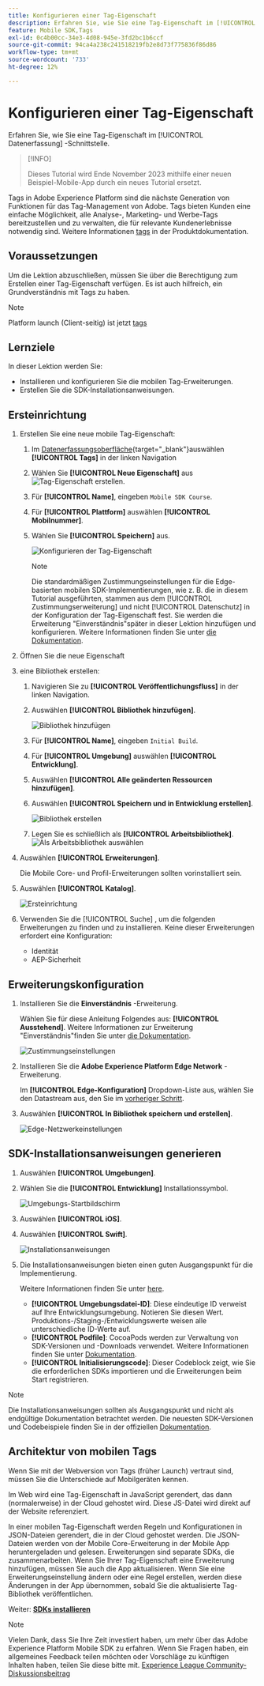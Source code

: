 ```yaml
---
title: Konfigurieren einer Tag-Eigenschaft
description: Erfahren Sie, wie Sie eine Tag-Eigenschaft im [!UICONTROL Datenerfassung] -Schnittstelle.
feature: Mobile SDK,Tags
exl-id: 0c4b00cc-34e3-4d08-945e-3fd2bc1b6ccf
source-git-commit: 94ca4a238c241518219fb2e8d73f775836f86d86
workflow-type: tm+mt
source-wordcount: '733'
ht-degree: 12%

---
```


# Konfigurieren einer Tag-Eigenschaft

Erfahren Sie, wie Sie eine Tag-Eigenschaft im [!UICONTROL Datenerfassung] -Schnittstelle.

>[!INFO]
>
> Dieses Tutorial wird Ende November 2023 mithilfe einer neuen Beispiel-Mobile-App durch ein neues Tutorial ersetzt.

Tags in Adobe Experience Platform sind die nächste Generation von Funktionen für das Tag-Management von Adobe. Tags bieten Kunden eine einfache Möglichkeit, alle Analyse-, Marketing- und Werbe-Tags bereitzustellen und zu verwalten, die für relevante Kundenerlebnisse notwendig sind. Weitere Informationen [tags](https://experienceleague.adobe.com/docs/experience-platform/tags/home.html?lang=de) in der Produktdokumentation.

## Voraussetzungen

Um die Lektion abzuschließen, müssen Sie über die Berechtigung zum Erstellen einer Tag-Eigenschaft verfügen. Es ist auch hilfreich, ein Grundverständnis mit Tags zu haben.

>[!NOTE]
>
> Platform launch (Client-seitig) ist jetzt [tags](https://experienceleague.adobe.com/docs/experience-platform/tags/home.html?lang=de)

## Lernziele

In dieser Lektion werden Sie:

* Installieren und konfigurieren Sie die mobilen Tag-Erweiterungen.
* Erstellen Sie die SDK-Installationsanweisungen.

## Ersteinrichtung

1. Erstellen Sie eine neue mobile Tag-Eigenschaft:
   1. Im [Datenerfassungsoberfläche](https://experience.adobe.com/data-collection/){target="_blank"}auswählen **[!UICONTROL Tags]** in der linken Navigation
   1. Wählen Sie **[!UICONTROL Neue Eigenschaft]** aus
      ![Tag-Eigenschaft erstellen](assets/mobile-tags-new-property.png).
   1. Für **[!UICONTROL Name]**, eingeben `Mobile SDK Course`.
   1. Für **[!UICONTROL Plattform]** auswählen **[!UICONTROL Mobilnummer]**.
   1. Wählen Sie **[!UICONTROL Speichern]** aus.

      ![Konfigurieren der Tag-Eigenschaft](assets/mobile-tags-property-config.png)

      >[!NOTE]
      >
      > Die standardmäßigen Zustimmungseinstellungen für die Edge-basierten mobilen SDK-Implementierungen, wie z. B. die in diesem Tutorial ausgeführten, stammen aus dem [!UICONTROL Zustimmungserweiterung] und nicht [!UICONTROL Datenschutz] in der Konfiguration der Tag-Eigenschaft fest. Sie werden die Erweiterung &quot;Einverständnis&quot;später in dieser Lektion hinzufügen und konfigurieren. Weitere Informationen finden Sie unter [die Dokumentation](https://developer.adobe.com/client-sdks/documentation/privacy-and-gdpr/).


1. Öffnen Sie die neue Eigenschaft
1. eine Bibliothek erstellen:

   1. Navigieren Sie zu **[!UICONTROL Veröffentlichungsfluss]** in der linken Navigation.
   1. Auswählen **[!UICONTROL Bibliothek hinzufügen]**.

      ![Bibliothek hinzufügen](assets/mobile-tags-create-library.png)

   1. Für **[!UICONTROL Name]**, eingeben `Initial Build`.
   1. Für **[!UICONTROL Umgebung]** auswählen **[!UICONTROL Entwicklung]**.
   1. Auswählen  **[!UICONTROL Alle geänderten Ressourcen hinzufügen]**.
   1. Auswählen **[!UICONTROL Speichern und in Entwicklung erstellen]**.

      ![Bibliothek erstellen](assets/mobile-tags-save-library.png)

   1. Legen Sie es schließlich als **[!UICONTROL Arbeitsbibliothek]**.
      ![Als Arbeitsbibliothek auswählen](assets/mobile-tags-working-library.png)
1. Auswählen **[!UICONTROL Erweiterungen]**.

   Die Mobile Core- und Profil-Erweiterungen sollten vorinstalliert sein.

1. Auswählen **[!UICONTROL Katalog]**.

   ![Ersteinrichtung](assets/mobile-tags-starting.png)

1. Verwenden Sie die [!UICONTROL Suche] , um die folgenden Erweiterungen zu finden und zu installieren. Keine dieser Erweiterungen erfordert eine Konfiguration:
   * Identität
   * AEP-Sicherheit

## Erweiterungskonfiguration

1. Installieren Sie die **Einverständnis** -Erweiterung.

   Wählen Sie für diese Anleitung Folgendes aus: **[!UICONTROL Ausstehend]**. Weitere Informationen zur Erweiterung &quot;Einverständnis&quot;finden Sie unter [die Dokumentation](https://developer.adobe.com/client-sdks/documentation/consent-for-edge-network/).

   ![Zustimmungseinstellungen](assets/mobile-tags-extension-consent.png)

1. Installieren Sie die **Adobe Experience Platform Edge Network** -Erweiterung.

   Im **[!UICONTROL Edge-Konfiguration]** Dropdown-Liste aus, wählen Sie den Datastream aus, den Sie im [vorheriger Schritt](create-datastream.md).

1. Auswählen **[!UICONTROL In Bibliothek speichern und erstellen]**.

   ![Edge-Netzwerkeinstellungen](assets/mobile-tags-extension-edge.png)


## SDK-Installationsanweisungen generieren

1. Auswählen **[!UICONTROL Umgebungen]**.

1. Wählen Sie die **[!UICONTROL Entwicklung]** Installationssymbol.

   ![Umgebungs-Startbildschirm](assets/mobile-tags-environments.png)

1. Auswählen **[!UICONTROL iOS]**.

1. Auswählen **[!UICONTROL Swift]**.

   ![Installationsanweisungen](assets/mobile-tags-install-instructions.png)

1. Die Installationsanweisungen bieten einen guten Ausgangspunkt für die Implementierung.

   Weitere Informationen finden Sie unter [here](https://developer.adobe.com/client-sdks/documentation/getting-started/get-the-sdk/).

   * **[!UICONTROL Umgebungsdatei-ID]**: Diese eindeutige ID verweist auf Ihre Entwicklungsumgebung. Notieren Sie diesen Wert. Produktions-/Staging-/Entwicklungswerte weisen alle unterschiedliche ID-Werte auf.
   * **[!UICONTROL Podfile]**: CocoaPods werden zur Verwaltung von SDK-Versionen und -Downloads verwendet. Weitere Informationen finden Sie unter [Dokumentation](https://cocoapods.org/).
   * **[!UICONTROL Initialisierungscode]**: Dieser Codeblock zeigt, wie Sie die erforderlichen SDKs importieren und die Erweiterungen beim Start registrieren.

>[!NOTE]
>Die Installationsanweisungen sollten als Ausgangspunkt und nicht als endgültige Dokumentation betrachtet werden. Die neuesten SDK-Versionen und Codebeispiele finden Sie in der offiziellen [Dokumentation](https://developer.adobe.com/client-sdks/documentation/).

## Architektur von mobilen Tags

Wenn Sie mit der Webversion von Tags (früher Launch) vertraut sind, müssen Sie die Unterschiede auf Mobilgeräten kennen.

Im Web wird eine Tag-Eigenschaft in JavaScript gerendert, das dann (normalerweise) in der Cloud gehostet wird. Diese JS-Datei wird direkt auf der Website referenziert.

In einer mobilen Tag-Eigenschaft werden Regeln und Konfigurationen in JSON-Dateien gerendert, die in der Cloud gehostet werden. Die JSON-Dateien werden von der Mobile Core-Erweiterung in der Mobile App heruntergeladen und gelesen. Erweiterungen sind separate SDKs, die zusammenarbeiten. Wenn Sie Ihrer Tag-Eigenschaft eine Erweiterung hinzufügen, müssen Sie auch die App aktualisieren. Wenn Sie eine Erweiterungseinstellung ändern oder eine Regel erstellen, werden diese Änderungen in der App übernommen, sobald Sie die aktualisierte Tag-Bibliothek veröffentlichen.

Weiter: **[SDKs installieren](install-sdks.md)**

>[!NOTE]
>
>Vielen Dank, dass Sie Ihre Zeit investiert haben, um mehr über das Adobe Experience Platform Mobile SDK zu erfahren. Wenn Sie Fragen haben, ein allgemeines Feedback teilen möchten oder Vorschläge zu künftigen Inhalten haben, teilen Sie diese bitte mit. [Experience League Community-Diskussionsbeitrag](https://experienceleaguecommunities.adobe.com/t5/adobe-experience-platform-launch/tutorial-discussion-implement-adobe-experience-cloud-in-mobile/td-p/443796)